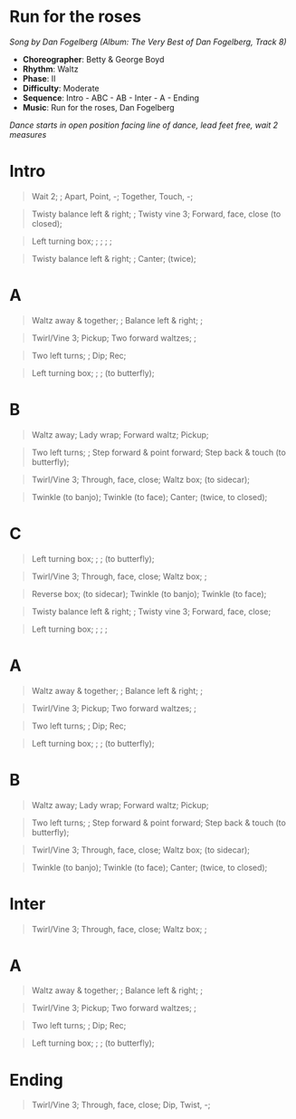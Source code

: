 # Run for the roses
*Song by Dan Fogelberg (Album: The Very Best of Dan Fogelberg, Track 8)*

* **Choreographer**: Betty & George Boyd
* **Rhythm**: Waltz
* **Phase**: II
* **Difficulty**: Moderate
* **Sequence**: Intro - ABC - AB - Inter - A - Ending
* **Music**: Run for the roses, Dan Fogelberg

*Dance starts in open position facing line of dance, lead feet free, wait 2 measures*

# Intro

> Wait 2; ; Apart, Point, -; Together, Touch, -;

> Twisty balance left & right; ; Twisty vine 3; Forward, face, close (to closed);

> Left turning box; ; ; ; ;

> Twisty balance left & right; ; Canter; (twice);

# A

> Waltz away & together; ; Balance left & right; ;

> Twirl/Vine 3; Pickup; Two forward waltzes; ;

> Two left turns; ; Dip; Rec;

> Left turning box; ; ; (to butterfly);

# B

> Waltz away; Lady wrap; Forward waltz; Pickup;

> Two left turns; ; Step forward & point forward; Step back & touch (to butterfly);

> Twirl/Vine 3; Through, face, close; Waltz box; (to sidecar);

> Twinkle (to banjo); Twinkle (to face); Canter; (twice, to closed);

# C

> Left turning box; ; ; (to butterfly);

> Twirl/Vine 3; Through, face, close; Waltz box; ;

> Reverse box; (to sidecar); Twinkle (to banjo); Twinkle (to face);

> Twisty balance left & right; ; Twisty vine 3; Forward, face, close;

> Left turning box; ; ; ;

# A

> Waltz away & together; ; Balance left & right; ;

> Twirl/Vine 3; Pickup; Two forward waltzes; ;

> Two left turns; ; Dip; Rec;

> Left turning box; ; ; (to butterfly);

# B

> Waltz away; Lady wrap; Forward waltz; Pickup;

> Two left turns; ; Step forward & point forward; Step back & touch (to butterfly);

> Twirl/Vine 3; Through, face, close; Waltz box; (to sidecar);

> Twinkle (to banjo); Twinkle (to face); Canter; (twice, to closed);

# Inter  

> Twirl/Vine 3; Through, face, close; Waltz box; ;

# A

> Waltz away & together; ; Balance left & right; ;

> Twirl/Vine 3; Pickup; Two forward waltzes; ;

> Two left turns; ; Dip; Rec;

> Left turning box; ; ; (to butterfly);

# Ending

> Twirl/Vine 3; Through, face, close; Dip, Twist, -;

<meta name="x:audio-file" content="d/Dan Fogelberg/Dan Fogelberg -  Run for the Roses.mp3">